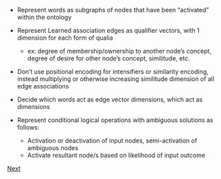 - Represent words as subgraphs of nodes that have been “activated” within the ontology
- Represent Learned association edges as qualifier vectors, with 1 dimension for each form of qualia
	- ex: degree of membership/ownership to another node’s concept, degree of desire for other node’s concept, similitude, etc.
- Don’t use positional encoding for intensifiers or similarity encoding, instead multiplying or otherwise increasing similitude dimension of all edge associations
- Decide which words act as edge vector dimensions, which act as dimensions

- Represent conditional logical operations with ambiguous solutions as follows:
	- Activation or deactivation of input nodes, semi-activation of ambiguous nodes
	- Activate resultant node/s based on likelihood of input outcome

[Next](Extrapolating-Embeddings-to-Subtokens.md)